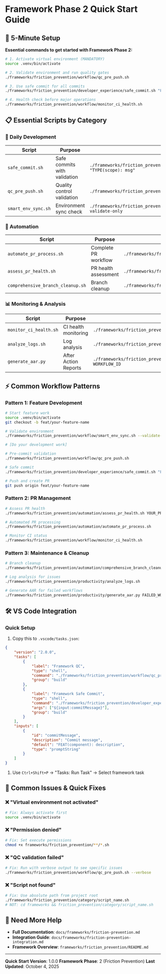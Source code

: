 # Framework Phase 2 Quick Start Guide

## 🚀 5-Minute Setup

**Essential commands to get started with Framework Phase 2:**

```bash
# 1. Activate virtual environment (MANDATORY)
source .venv/bin/activate

# 2. Validate environment and run quality gates
./frameworks/friction_prevention/workflow/qc_pre_push.sh

# 3. Use safe commit for all commits
./frameworks/friction_prevention/developer_experience/safe_commit.sh "FEAT(your-feature): description"

# 4. Health check before major operations
./frameworks/friction_prevention/workflow/monitor_ci_health.sh
```

## 📋 Essential Scripts by Category

### 🔧 Daily Development

| Script | Purpose | Usage |
|--------|---------|-------|
| `safe_commit.sh` | Safe commits with validation | `./frameworks/friction_prevention/developer_experience/safe_commit.sh "TYPE(scope): msg"` |
| `qc_pre_push.sh` | Quality control validation | `./frameworks/friction_prevention/workflow/qc_pre_push.sh` |
| `smart_env_sync.sh` | Environment sync check | `./frameworks/friction_prevention/workflow/smart_env_sync.sh --validate-only` |

### 🤖 Automation

| Script | Purpose | Usage |
|--------|---------|-------|
| `automate_pr_process.sh` | Complete PR workflow | `./frameworks/friction_prevention/automation/automate_pr_process.sh` |
| `assess_pr_health.sh` | PR health assessment | `./frameworks/friction_prevention/automation/assess_pr_health.sh 1740` |
| `comprehensive_branch_cleanup.sh` | Branch cleanup | `./frameworks/friction_prevention/automation/comprehensive_branch_cleanup.sh` |

### 📊 Monitoring & Analysis

| Script | Purpose | Usage |
|--------|---------|-------|
| `monitor_ci_health.sh` | CI health monitoring | `./frameworks/friction_prevention/workflow/monitor_ci_health.sh` |
| `analyze_logs.sh` | Log analysis | `./frameworks/friction_prevention/productivity/analyze_logs.sh` |
| `generate_aar.py` | After Action Reports | `./frameworks/friction_prevention/productivity/generate_aar.py WORKFLOW_ID` |

## ⚡ Common Workflow Patterns

### Pattern 1: Feature Development

```bash
# Start feature work
source .venv/bin/activate
git checkout -b feat/your-feature-name

# Validate environment
./frameworks/friction_prevention/workflow/smart_env_sync.sh --validate-only

# [Do your development work]

# Pre-commit validation
./frameworks/friction_prevention/workflow/qc_pre_push.sh

# Safe commit
./frameworks/friction_prevention/developer_experience/safe_commit.sh "FEAT(component): your changes"

# Push and create PR
git push origin feat/your-feature-name
```

### Pattern 2: PR Management

```bash
# Assess PR health
./frameworks/friction_prevention/automation/assess_pr_health.sh YOUR_PR_NUMBER

# Automated PR processing
./frameworks/friction_prevention/automation/automate_pr_process.sh

# Monitor CI status
./frameworks/friction_prevention/workflow/monitor_ci_health.sh
```

### Pattern 3: Maintenance & Cleanup

```bash
# Branch cleanup
./frameworks/friction_prevention/automation/comprehensive_branch_cleanup.sh

# Log analysis for issues
./frameworks/friction_prevention/productivity/analyze_logs.sh

# Generate AAR for failed workflows
./frameworks/friction_prevention/productivity/generate_aar.py FAILED_WORKFLOW_ID
```

## 🛠️ VS Code Integration

### Quick Setup

1. Copy this to `.vscode/tasks.json`:

```json
{
    "version": "2.0.0",
    "tasks": [
        {
            "label": "Framework QC",
            "type": "shell",
            "command": "./frameworks/friction_prevention/workflow/qc_pre_push.sh",
            "group": "build"
        },
        {
            "label": "Framework Safe Commit",
            "type": "shell",
            "command": "./frameworks/friction_prevention/developer_experience/safe_commit.sh",
            "args": ["${input:commitMessage}"],
            "group": "build"
        }
    ],
    "inputs": [
        {
            "id": "commitMessage",
            "description": "Commit message",
            "default": "FEAT(component): description",
            "type": "promptString"
        }
    ]
}
```

1. Use `Ctrl+Shift+P` → "Tasks: Run Task" → Select framework task

## 🚨 Common Issues & Quick Fixes

### ❌ "Virtual environment not activated"

```bash
# Fix: Always activate first
source .venv/bin/activate
```

### ❌ "Permission denied"

```bash
# Fix: Set execute permissions
chmod +x frameworks/friction_prevention/**/*.sh
```

### ❌ "QC validation failed"

```bash
# Fix: Run with verbose output to see specific issues
./frameworks/friction_prevention/workflow/qc_pre_push.sh --verbose
```

### ❌ "Script not found"

```bash
# Fix: Use absolute path from project root
./frameworks/friction_prevention/category/script_name.sh
# NOT: cd frameworks && friction_prevention/category/script_name.sh
```

## 📖 Need More Help

- **Full Documentation**: `docs/frameworks/friction-prevention.md`
- **Integration Guide**: `docs/frameworks/friction-prevention-integration.md`
- **Framework Overview**: `frameworks/friction_prevention/README.md`

---

**Quick Start Version**: 1.0.0
**Framework Phase**: 2 (Friction Prevention)
**Last Updated**: October 4, 2025

